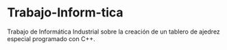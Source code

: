 # Trabajo-Inform-tica
Trabajo de Informática Industrial sobre la creación de un tablero de ajedrez especial programado con C++.
